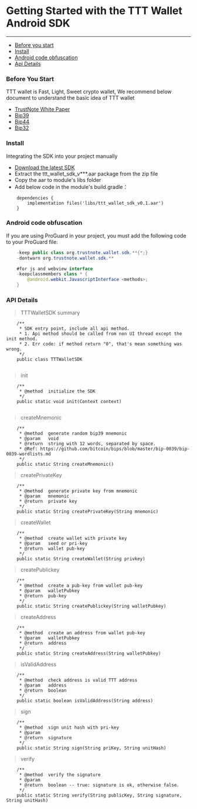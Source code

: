# Getting Started with the TTT Wallet Android SDK
---

* [Before you start](#start)
* [Install](#GradleIntegration)
* [Android code obfuscation](#obfuscation)
* [Api Details](#apiDetails)

### <a name="start">Before You Start</a>
TTT wallet is Fast, Light, Sweet crypto wallet, We recommend below document to understand the basic idea of TTT wallet
- [TrustNote White Paper](https://github.com/trustnote/document)
- [Bip39](https://github.com/bitcoin/bips/blob/master/bip-0039.mediawiki)
- [Bip44](https://github.com/bitcoin/bips/blob/master/bip-0044.mediawiki)
- [Bip32](https://github.com/bitcoin/bips/blob/master/bip-0032.mediawiki)


### <a name="GradleIntegration">Install</a>  

Integrating the SDK into your project manually

* [Download the latest SDK](https://github.com/TrustNoteDevelopers/sdk_android/raw/master/ttt_wallet_sdk_v0.1.aar)
* Extract the ttt_wallet_sdk_v***.aar package from the zip file
* Copy the aar to module's libs folder
* Add below code in the module's build.gradle：

``` 
    dependencies {
        implementation files('libs/ttt_wallet_sdk_v0.1.aar')
    }
```
### <a name="obfuscation">Android code obfuscation</a> 

If you are using ProGuard in your project, you must add the following code to your ProGuard file:

``` java
    -keep public class org.trustnote.wallet.sdk.**{*;}
    -dontwarn org.trustnote.wallet.sdk.**

    #for js and webview interface
    -keepclassmembers class * {
        @android.webkit.JavascriptInterface <methods>;
    }
```
    

### <a name="apiDetails">API Details</a>  

> TTTWalletSDK summary

```
    /**
     * SDK entry point, include all api method.
     * 1. Api method should be called from non UI thread except the init method.
     * 2. Err code: if method return "0", that's mean something was wrong.
     */
    public class TTTWalletSDK
 
```


> init

```
    /**
     * @method  initialize the SDK
     */
    public static void init(Context context)
 
```

> createMnemonic

```
    /**
     * @method  generate random bip39 mnemonic
     * @param   void
     * @return  string with 12 words, separated by space.
     * @Ref: https://github.com/bitcoin/bips/blob/master/bip-0039/bip-0039-wordlists.md
     */
    public static String createMnemonic()
```

> createPrivateKey

```
    /**
     * @method  generate private key from mnemonic
     * @param   mnemonic
     * @return  private key
     */
    public static String createPrivateKey(String mnemonic)
```

> createWallet

```
    /**
     * @method  create wallet with private key
     * @param   seed or pri-key
     * @return  wallet pub-key
     */
    public static String createWallet(String privkey)
```

> createPublickey

```
    /**
     * @method  create a pub-key from wallet pub-key
     * @param   walletPubkey
     * @return  pub-key
     */
    public static String createPublickey(String walletPubkey)
```

> createAddress

```
    /**
     * @method  create an address from wallet pub-key
     * @param   walletPubkey
     * @return  address
     */
    public static String createAddress(String walletPubkey)
```

> isValidAddress

```
    /**
     * @method  check address is valid TTT address
     * @param   address
     * @return  boolean
     */
    public static boolean isValidAddress(String address)
```

> sign

```
    /**
     * @method  sign unit hash with pri-key
     * @param
     * @return  signature
     */
    public static String sign(String priKey, String unitHash)
```

> verify

```
    /**
     * @method  verify the signature
     * @param
     * @return  boolean -- true: signature is ok, otherwise false.
     */
    public static String verify(String publicKey, String signature, String unitHash)
```


